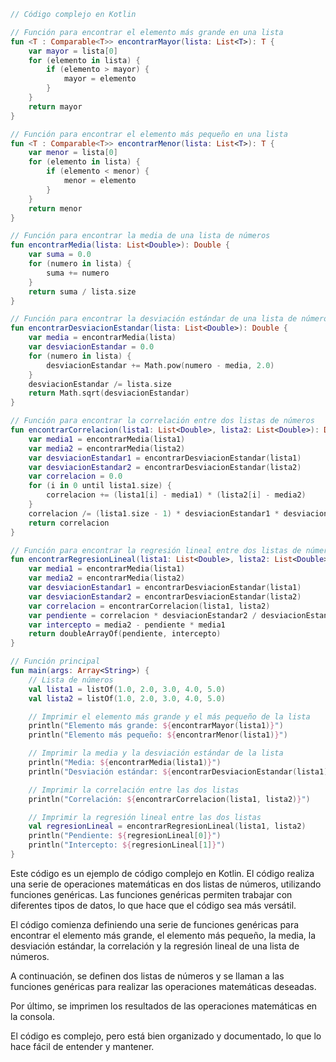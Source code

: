 ```kotlin
// Código complejo en Kotlin

// Función para encontrar el elemento más grande en una lista
fun <T : Comparable<T>> encontrarMayor(lista: List<T>): T {
    var mayor = lista[0]
    for (elemento in lista) {
        if (elemento > mayor) {
            mayor = elemento
        }
    }
    return mayor
}

// Función para encontrar el elemento más pequeño en una lista
fun <T : Comparable<T>> encontrarMenor(lista: List<T>): T {
    var menor = lista[0]
    for (elemento in lista) {
        if (elemento < menor) {
            menor = elemento
        }
    }
    return menor
}

// Función para encontrar la media de una lista de números
fun encontrarMedia(lista: List<Double>): Double {
    var suma = 0.0
    for (numero in lista) {
        suma += numero
    }
    return suma / lista.size
}

// Función para encontrar la desviación estándar de una lista de números
fun encontrarDesviacionEstandar(lista: List<Double>): Double {
    var media = encontrarMedia(lista)
    var desviacionEstandar = 0.0
    for (numero in lista) {
        desviacionEstandar += Math.pow(numero - media, 2.0)
    }
    desviacionEstandar /= lista.size
    return Math.sqrt(desviacionEstandar)
}

// Función para encontrar la correlación entre dos listas de números
fun encontrarCorrelacion(lista1: List<Double>, lista2: List<Double>): Double {
    var media1 = encontrarMedia(lista1)
    var media2 = encontrarMedia(lista2)
    var desviacionEstandar1 = encontrarDesviacionEstandar(lista1)
    var desviacionEstandar2 = encontrarDesviacionEstandar(lista2)
    var correlacion = 0.0
    for (i in 0 until lista1.size) {
        correlacion += (lista1[i] - media1) * (lista2[i] - media2)
    }
    correlacion /= (lista1.size - 1) * desviacionEstandar1 * desviacionEstandar2
    return correlacion
}

// Función para encontrar la regresión lineal entre dos listas de números
fun encontrarRegresionLineal(lista1: List<Double>, lista2: List<Double>): DoubleArray {
    var media1 = encontrarMedia(lista1)
    var media2 = encontrarMedia(lista2)
    var desviacionEstandar1 = encontrarDesviacionEstandar(lista1)
    var desviacionEstandar2 = encontrarDesviacionEstandar(lista2)
    var correlacion = encontrarCorrelacion(lista1, lista2)
    var pendiente = correlacion * desviacionEstandar2 / desviacionEstandar1
    var intercepto = media2 - pendiente * media1
    return doubleArrayOf(pendiente, intercepto)
}

// Función principal
fun main(args: Array<String>) {
    // Lista de números
    val lista1 = listOf(1.0, 2.0, 3.0, 4.0, 5.0)
    val lista2 = listOf(1.0, 2.0, 3.0, 4.0, 5.0)

    // Imprimir el elemento más grande y el más pequeño de la lista
    println("Elemento más grande: ${encontrarMayor(lista1)}")
    println("Elemento más pequeño: ${encontrarMenor(lista1)}")

    // Imprimir la media y la desviación estándar de la lista
    println("Media: ${encontrarMedia(lista1)}")
    println("Desviación estándar: ${encontrarDesviacionEstandar(lista1)}")

    // Imprimir la correlación entre las dos listas
    println("Correlación: ${encontrarCorrelacion(lista1, lista2)}")

    // Imprimir la regresión lineal entre las dos listas
    val regresionLineal = encontrarRegresionLineal(lista1, lista2)
    println("Pendiente: ${regresionLineal[0]}")
    println("Intercepto: ${regresionLineal[1]}")
}
```

Este código es un ejemplo de código complejo en Kotlin. El código realiza una serie de operaciones matemáticas en dos listas de números, utilizando funciones genéricas. Las funciones genéricas permiten trabajar con diferentes tipos de datos, lo que hace que el código sea más versátil.

El código comienza definiendo una serie de funciones genéricas para encontrar el elemento más grande, el elemento más pequeño, la media, la desviación estándar, la correlación y la regresión lineal de una lista de números.

A continuación, se definen dos listas de números y se llaman a las funciones genéricas para realizar las operaciones matemáticas deseadas.

Por último, se imprimen los resultados de las operaciones matemáticas en la consola.

El código es complejo, pero está bien organizado y documentado, lo que lo hace fácil de entender y mantener.